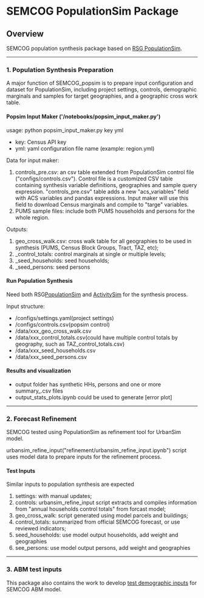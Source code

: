 # SEMCOG PopulationSim Package

## Overview
SEMCOG population synthesis package based on [RSG PopulationSim](https://github.com/ActivitySim/populationsim).

---
### 1. Population Synthesis Preparation

A major function of SEMCOG_popsim is to prepare input configuration and dataset for PopulationSim, including project settings, controls, demographic marginals and samples for target geographies, and a geographic cross work table.

#### Popsim Input Maker ('/notebooks/popsim_input_maker.py')
usage:  python popsim_input_maker.py key yml 
 - key: Census API key
 - yml: yaml configuration file name (example: region.yml)

Data for input maker:
1. controls_pre.csv: an csv table extended from PopulationSim control file ("configs/controls.csv"). Control file is a customized CSV table containing synthesis variable definitions, geographies and sample query expression. "controls_pre.csv" table adds a new "acs_variables" field with ACS variables and pandas expressions. Input maker will use this field to download Census marginals and compile to "targe" variables. 
2. PUMS sample files: include both PUMS households and persons for the whole region. 

Outputs: 
1. geo_cross_walk.csv: cross walk table for all geographies to be used in synthesis (PUMS, Census Block Groups, Tract, TAZ, etc);
2. <geo>_control_totals: control marginals at single or multiple levels;
3. <region>_seed_households: seed households;
4. <region>_seed_persons: seed persons

#### Run Population Synthesis
Need both RSG[PopulationSim](https://github.com/ActivitySim/populationsim) and [ActivitySim](https://github.com/ActivitySim/activitysim) for the synthesis process.

Input structure:
 - /configs/settings.yaml(project settings)
 - /configs/controls.csv(popsim control)
 - /data/xxx_geo_cross_walk.csv
 - /data/xxx_control_totals.csv(could have multiple control totals by geography, such as TAZ_control_totals.csv)
 - /data/xxx_seed_households.csv
 - /data/xxx_seed_persons.csv

#### Results and visualization
 * output folder has synthetic HHs, persons and one or more summary_<geo>.csv files
 * output_stats_plots.ipynb could be used to generate [error plot]

---
### 2. Forecast Refinement
SEMCOG tested using PopulationSim as refinement tool for UrbanSim model. 

urbansim_refine_input("refinement/urbansim_refine_input.ipynb") script uses model data to prepare inputs for the refinement process. 

#### Test Inputs
Similar inputs to population synthesis are expected 
1. settings: with manual updates;
2. controls: urbansim_refine_input script extracts and compiles information from "annual households control totals" from forcast model;
3. geo_cross_walk: script generated using model parcels and buildings;
4. control_totals: summarized from official SEMCOG forecast, or use reviewed indicators;
5. seed_households: use model output households, add weight and geographies
6. see_persons: use model output persons, add weight and geographies
   
---
### 3. ABM test inputs
This package also contains the work to develop [test demographic inputs](https://github.com/SEMCOG/SEMCOG_popsim/tree/master/urbansim_to_abm) for SEMCOG ABM model. 
